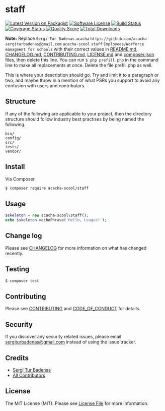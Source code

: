 # staff

[![Latest Version on Packagist][ico-version]][link-packagist]
[![Software License][ico-license]](LICENSE.md)
[![Build Status][ico-travis]][link-travis]
[![Coverage Status][ico-scrutinizer]][link-scrutinizer]
[![Quality Score][ico-code-quality]][link-code-quality]
[![Total Downloads][ico-downloads]][link-downloads]

**Note:** Replace ```Sergi Tur Badenas``` ```acacha``` ```https://github.com/acacha``` ```sergiturbadenas@gmail.com``` ```acacha-scool``` ```staff``` ```Employees/Worforce managment for schools``` with their correct values in [README.md](README.md), [CHANGELOG.md](CHANGELOG.md), [CONTRIBUTING.md](CONTRIBUTING.md), [LICENSE.md](LICENSE.md) and [composer.json](composer.json) files, then delete this line. You can run `$ php prefill.php` in the command line to make all replacements at once. Delete the file prefill.php as well.

This is where your description should go. Try and limit it to a paragraph or two, and maybe throw in a mention of what
PSRs you support to avoid any confusion with users and contributors.

## Structure

If any of the following are applicable to your project, then the directory structure should follow industry best practises by being named the following.

```
bin/        
config/
src/
tests/
vendor/
```


## Install

Via Composer

``` bash
$ composer require acacha-scool/staff
```

## Usage

``` php
$skeleton = new acacha-scool\staff();
echo $skeleton->echoPhrase('Hello, League!');
```

## Change log

Please see [CHANGELOG](CHANGELOG.md) for more information on what has changed recently.

## Testing

``` bash
$ composer test
```

## Contributing

Please see [CONTRIBUTING](CONTRIBUTING.md) and [CODE_OF_CONDUCT](CODE_OF_CONDUCT.md) for details.

## Security

If you discover any security related issues, please email sergiturbadenas@gmail.com instead of using the issue tracker.

## Credits

- [Sergi Tur Badenas][link-author]
- [All Contributors][link-contributors]

## License

The MIT License (MIT). Please see [License File](LICENSE.md) for more information.

[ico-version]: https://img.shields.io/packagist/v/acacha-scool/staff.svg?style=flat-square
[ico-license]: https://img.shields.io/badge/license-MIT-brightgreen.svg?style=flat-square
[ico-travis]: https://img.shields.io/travis/acacha-scool/staff/master.svg?style=flat-square
[ico-scrutinizer]: https://img.shields.io/scrutinizer/coverage/g/acacha-scool/staff.svg?style=flat-square
[ico-code-quality]: https://img.shields.io/scrutinizer/g/acacha-scool/staff.svg?style=flat-square
[ico-downloads]: https://img.shields.io/packagist/dt/acacha-scool/staff.svg?style=flat-square

[link-packagist]: https://packagist.org/packages/acacha-scool/staff
[link-travis]: https://travis-ci.org/acacha-scool/staff
[link-scrutinizer]: https://scrutinizer-ci.com/g/acacha-scool/staff/code-structure
[link-code-quality]: https://scrutinizer-ci.com/g/acacha-scool/staff
[link-downloads]: https://packagist.org/packages/acacha-scool/staff
[link-author]: https://github.com/acacha
[link-contributors]: ../../contributors
